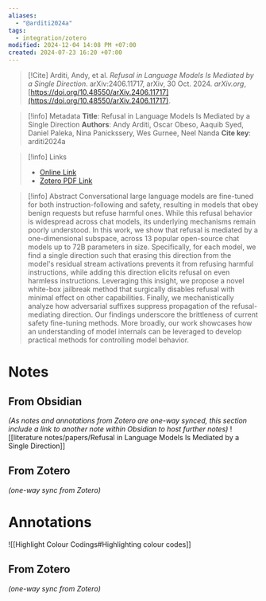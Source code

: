 ```yaml
---
aliases:
  - "@arditi2024a"
tags:
  - integration/zotero
modified: 2024-12-04 14:08 PM +07:00
created: 2024-07-23 16:20 +07:00
---
```

> [!Cite]
> Arditi, Andy, et al. _Refusal in Language Models Is Mediated by a Single Direction_. arXiv:2406.11717, arXiv, 30 Oct. 2024. _arXiv.org_, [https://doi.org/10.48550/arXiv.2406.11717](https://doi.org/10.48550/arXiv.2406.11717).

> [!info] Metadata
> **Title**: Refusal in Language Models Is Mediated by a Single Direction
> **Authors**: Andy Arditi, Oscar Obeso, Aaquib Syed, Daniel Paleka, Nina Panickssery, Wes Gurnee, Neel Nanda
> **Cite key**: arditi2024a

>[!info] Links
>
> - [Online Link](http://arxiv.org/abs/2406.11717)
> - [Zotero PDF Link](zotero://select/library/items/67QGQSSJ)

> [!info] Abstract
> Conversational large language models are fine-tuned for both instruction-following and safety, resulting in models that obey benign requests but refuse harmful ones. While this refusal behavior is widespread across chat models, its underlying mechanisms remain poorly understood. In this work, we show that refusal is mediated by a one-dimensional subspace, across 13 popular open-source chat models up to 72B parameters in size. Specifically, for each model, we find a single direction such that erasing this direction from the model's residual stream activations prevents it from refusing harmful instructions, while adding this direction elicits refusal on even harmless instructions. Leveraging this insight, we propose a novel white-box jailbreak method that surgically disables refusal with minimal effect on other capabilities. Finally, we mechanistically analyze how adversarial suffixes suppress propagation of the refusal-mediating direction. Our findings underscore the brittleness of current safety fine-tuning methods. More broadly, our work showcases how an understanding of model internals can be leveraged to develop practical methods for controlling model behavior.

# Notes
## From Obsidian
_(As notes and annotations from Zotero are one-way synced, this section include a link to another note within Obsidian to host further notes)_
![[literature notes/papers/Refusal in Language Models Is Mediated by a Single Direction]]
## From Zotero
_(one-way sync from Zotero)_

# Annotations
![[Highlight Colour Codings#Highlighting colour codes]]
## From Zotero
_(one-way sync from Zotero)_